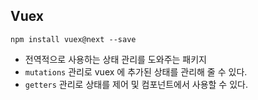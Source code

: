 ## Vuex

```shell
npm install vuex@next --save
```

- 전역적으로 사용하는 상태 관리를 도와주는 패키지
- `mutations` 관리로 vuex 에 추가된 상태를 관리해 줄 수 있다.
- `getters` 관리로 상태를 제어 및 컴포넌트에서 사용할 수 있다.
